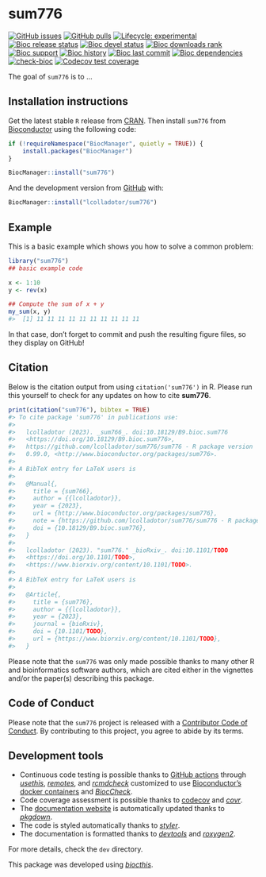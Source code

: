 
<!-- README.md is generated from README.Rmd. Please edit that file -->

# sum776

<!-- badges: start -->

[![GitHub
issues](https://img.shields.io/github/issues/lcolladotor/sum776)](https://github.com/lcolladotor/sum776/issues)
[![GitHub
pulls](https://img.shields.io/github/issues-pr/lcolladotor/sum776)](https://github.com/lcolladotor/sum776/pulls)
[![Lifecycle:
experimental](https://img.shields.io/badge/lifecycle-experimental-orange.svg)](https://lifecycle.r-lib.org/articles/stages.html#experimental)
[![Bioc release
status](http://www.bioconductor.org/shields/build/release/bioc/sum776.svg)](https://bioconductor.org/checkResults/release/bioc-LATEST/sum776)
[![Bioc devel
status](http://www.bioconductor.org/shields/build/devel/bioc/sum776.svg)](https://bioconductor.org/checkResults/devel/bioc-LATEST/sum776)
[![Bioc downloads
rank](https://bioconductor.org/shields/downloads/release/sum776.svg)](http://bioconductor.org/packages/stats/bioc/sum776/)
[![Bioc
support](https://bioconductor.org/shields/posts/sum776.svg)](https://support.bioconductor.org/tag/sum776)
[![Bioc
history](https://bioconductor.org/shields/years-in-bioc/sum776.svg)](https://bioconductor.org/packages/release/bioc/html/sum776.html#since)
[![Bioc last
commit](https://bioconductor.org/shields/lastcommit/devel/bioc/sum776.svg)](http://bioconductor.org/checkResults/devel/bioc-LATEST/sum776/)
[![Bioc
dependencies](https://bioconductor.org/shields/dependencies/release/sum776.svg)](https://bioconductor.org/packages/release/bioc/html/sum776.html#since)
[![check-bioc](https://github.com/lcolladotor/sum776/actions/workflows/check-bioc.yml/badge.svg)](https://github.com/lcolladotor/sum776/actions/workflows/check-bioc.yml)
[![Codecov test
coverage](https://codecov.io/gh/lcolladotor/sum776/branch/devel/graph/badge.svg)](https://app.codecov.io/gh/lcolladotor/sum776?branch=devel)
<!-- badges: end -->

The goal of `sum776` is to …

## Installation instructions

Get the latest stable `R` release from
[CRAN](http://cran.r-project.org/). Then install `sum776` from
[Bioconductor](http://bioconductor.org/) using the following code:

``` r
if (!requireNamespace("BiocManager", quietly = TRUE)) {
    install.packages("BiocManager")
}

BiocManager::install("sum776")
```

And the development version from
[GitHub](https://github.com/lcolladotor/sum776) with:

``` r
BiocManager::install("lcolladotor/sum776")
```

## Example

This is a basic example which shows you how to solve a common problem:

``` r
library("sum776")
## basic example code

x <- 1:10
y <- rev(x)

## Compute the sum of x + y
my_sum(x, y)
#>  [1] 11 11 11 11 11 11 11 11 11 11
```

In that case, don’t forget to commit and push the resulting figure
files, so they display on GitHub!

## Citation

Below is the citation output from using `citation('sum776')` in R.
Please run this yourself to check for any updates on how to cite
**sum776**.

``` r
print(citation("sum776"), bibtex = TRUE)
#> To cite package 'sum776' in publications use:
#> 
#>   lcolladotor (2023). _sum766_. doi:10.18129/B9.bioc.sum776
#>   <https://doi.org/10.18129/B9.bioc.sum776>,
#>   https://github.com/lcolladotor/sum776/sum776 - R package version
#>   0.99.0, <http://www.bioconductor.org/packages/sum776>.
#> 
#> A BibTeX entry for LaTeX users is
#> 
#>   @Manual{,
#>     title = {sum766},
#>     author = {{lcolladotor}},
#>     year = {2023},
#>     url = {http://www.bioconductor.org/packages/sum776},
#>     note = {https://github.com/lcolladotor/sum776/sum776 - R package version 0.99.0},
#>     doi = {10.18129/B9.bioc.sum776},
#>   }
#> 
#>   lcolladotor (2023). "sum776." _bioRxiv_. doi:10.1101/TODO
#>   <https://doi.org/10.1101/TODO>,
#>   <https://www.biorxiv.org/content/10.1101/TODO>.
#> 
#> A BibTeX entry for LaTeX users is
#> 
#>   @Article{,
#>     title = {sum776},
#>     author = {{lcolladotor}},
#>     year = {2023},
#>     journal = {bioRxiv},
#>     doi = {10.1101/TODO},
#>     url = {https://www.biorxiv.org/content/10.1101/TODO},
#>   }
```

Please note that the `sum776` was only made possible thanks to many
other R and bioinformatics software authors, which are cited either in
the vignettes and/or the paper(s) describing this package.

## Code of Conduct

Please note that the `sum776` project is released with a [Contributor
Code of Conduct](http://bioconductor.org/about/code-of-conduct/). By
contributing to this project, you agree to abide by its terms.

## Development tools

- Continuous code testing is possible thanks to [GitHub
  actions](https://www.tidyverse.org/blog/2020/04/usethis-1-6-0/)
  through *[usethis](https://CRAN.R-project.org/package=usethis)*,
  *[remotes](https://CRAN.R-project.org/package=remotes)*, and
  *[rcmdcheck](https://CRAN.R-project.org/package=rcmdcheck)* customized
  to use [Bioconductor’s docker
  containers](https://www.bioconductor.org/help/docker/) and
  *[BiocCheck](https://bioconductor.org/packages/3.17/BiocCheck)*.
- Code coverage assessment is possible thanks to
  [codecov](https://codecov.io/gh) and
  *[covr](https://CRAN.R-project.org/package=covr)*.
- The [documentation website](http://lcolladotor.github.io/sum776) is
  automatically updated thanks to
  *[pkgdown](https://CRAN.R-project.org/package=pkgdown)*.
- The code is styled automatically thanks to
  *[styler](https://CRAN.R-project.org/package=styler)*.
- The documentation is formatted thanks to
  *[devtools](https://CRAN.R-project.org/package=devtools)* and
  *[roxygen2](https://CRAN.R-project.org/package=roxygen2)*.

For more details, check the `dev` directory.

This package was developed using
*[biocthis](https://bioconductor.org/packages/3.17/biocthis)*.
